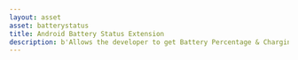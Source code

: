```yaml
---
layout: asset
asset: batterystatus
title: Android Battery Status Extension
description: b'Allows the developer to get Battery Percentage & Charging Status on Android'
---
```

